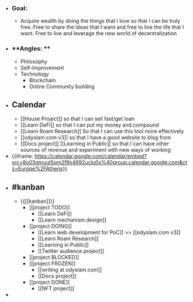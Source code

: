 - ### **Goal**: 
    - Acquire wealth by doing the things that I love so that I can be truly free. Free to share the ideas that I want and free to live the life that I want. Free to live and leverage the new world of decentralization
- ### **Angles: **
    - Philosophy
    - Self-Improvement
    - Technology
        - Blockchain
        - Online Community building
- ## Calendar
    - [[House Project]] so that I can sell fast/get loan
    - [[Learn DeFi]] so that I can put my money and compound
    - [[Learn Roam Research]] So that I can use this tool more effectively
    - [[odyslam.com v3]] so that I have a good website to blog from
    -  [[Docs project]] [[Learning in Public]] so that I can have other sources of revenue  and experiment with new ways of working
- {{iframe: https://calendar.google.com/calendar/embed?src=8o03gmuut5qm2f9s4692uclu0s%40group.calendar.google.com&ctz=Europe%2FAthens}}
- ## #kanban
    - {{[[kanban]]}}
        - [[project TODO]]
            - [[Learn DeFi]]
            - [[Learn mechanism design]]
        - [[project DOING]]
            - [[Learn web development for PoC]] >> [[odyslam.com v3]]
            - [[Learn Roam Research]]
            - [[Learning in Public]]
            - [[Twitter audience project]]
        - [[project BLOCKED]]
        - [[project FROZEN]]
            - [[writing at odyslam.com]]
            - [[Docs project]]
        - [[project DONE]]
            - [[NFT project]]
- 
